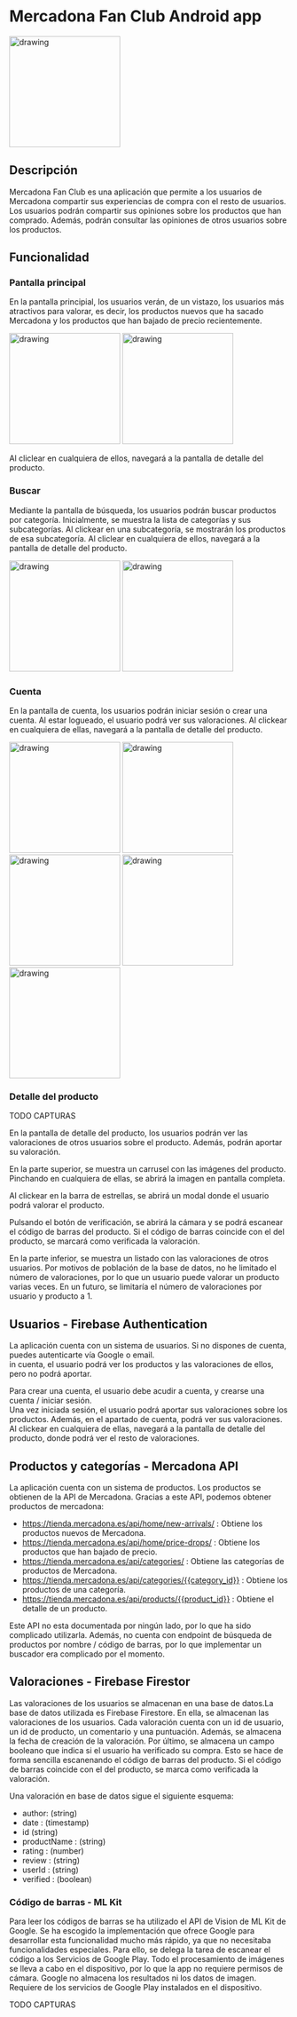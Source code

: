 # Mercadona Fan Club Android app

<img src="images/mercadonaLogo.png" alt="drawing" width="200"/>

## Descripción
Mercadona Fan Club es una aplicación que permite a los usuarios de Mercadona compartir sus experiencias de compra con el resto de usuarios. Los usuarios podrán compartir sus opiniones sobre los productos que han comprado. Además, podrán consultar las opiniones de otros usuarios sobre los productos.

## Funcionalidad

### Pantalla principal
En la pantalla principial, los usuarios verán, de un vistazo, los usuarios más atractivos para valorar, es decir, los productos nuevos que ha sacado Mercadona
y los productos que han bajado de precio recientemente.

<img src="images/home_news.png" alt="drawing" width="200"/>
<img src="images/home_pricedrops.png" alt="drawing" width="200"/>

Al cliclear en cualquiera de ellos, navegará a la pantalla de detalle del producto.

### Buscar
Mediante la pantalla de búsqueda, los usuarios podrán buscar productos por categoría. Inicialmente, se muestra la lista de categorías y sus subcategorías.
Al clickear en una subcategoría, se mostrarán los productos de esa subcategoría. Al cliclear en cualquiera de ellos, navegará a la pantalla de detalle del producto.

<img src="images/categories.png" alt="drawing" width="200"/>
<img src="images/category_products.png" alt="drawing" width="200"/>

### Cuenta
En la pantalla de cuenta, los usuarios podrán iniciar sesión o crear una cuenta. Al estar logueado, el usuario podrá ver sus valoraciones.
Al clickear en cualquiera de ellas, navegará a la pantalla de detalle del producto.

<img src="images/account_notLoggedIn.png" alt="drawing" width="200"/>
<img src="images/account_logOptions.png" alt="drawing" width="200"/>

<img src="images/account_loggedIn_noReviews.png" alt="drawing" width="200"/>
<img src="images/account_alreadyLoggIn.png" alt="drawing" width="200"/>

<img src="images/account_loggedIn_reviews.png" alt="drawing" width="200"/>

### Detalle del producto

TODO CAPTURAS


En la pantalla de detalle del producto, los usuarios podrán ver las valoraciones de otros usuarios sobre el producto. Además, podrán aportar su valoración.

En la parte superior, se muestra un carrusel con las imágenes del producto. Pinchando en cualquiera de ellas, se abrirá la imagen en pantalla completa.

Al clickear en la barra de estrellas, se abrirá un modal donde el usuario podrá valorar el producto.

Pulsando el botón de verificación, se abrirá la cámara y se podrá escanear el código de barras del producto.
Si el código de barras coincide con el del producto, se marcará como verificada la valoración.

En la parte inferior, se muestra un listado con las valoraciones de otros usuarios. Por motivos de población de la base de datos, no he limitado el número de valoraciones,
por lo que un usuario puede valorar un producto varias veces. En un futuro, se limitaría el número de valoraciones por usuario y producto a 1.

## Usuarios - Firebase Authentication
La aplicación cuenta con un sistema de usuarios. Si no dispones de cuenta, puedes autenticarte vía Google o email.  
 in cuenta, el usuario podrá ver los productos y las valoraciones de ellos, pero no podrá aportar.


Para crear una cuenta, el usuario debe acudir a cuenta, y crearse una cuenta / iniciar sesión.  
Una vez iniciada sesión, el usuario podrá aportar sus valoraciones sobre los productos. Además, en el apartado de cuenta, podrá ver sus valoraciones.  
Al clickear en cualquiera de ellas, navegará a la pantalla de detalle del producto, donde podrá ver el resto de valoraciones.

## Productos y categorías - Mercadona API
La aplicación cuenta con un sistema de productos. Los productos se obtienen de la API de Mercadona. Gracias a este API, podemos obtener productos de mercadona:
- https://tienda.mercadona.es/api/home/new-arrivals/ : Obtiene los productos nuevos de Mercadona.
- https://tienda.mercadona.es/api/home/price-drops/ : Obtiene los productos que han bajado de precio.
- https://tienda.mercadona.es/api/categories/ : Obtiene las categorías de productos de Mercadona.
- https://tienda.mercadona.es/api/categories/{{category_id}} : Obtiene los productos de una categoría.
- https://tienda.mercadona.es/api/products/{{product_id}} : Obtiene el detalle de un producto.

Este API no esta documentada por ningún lado, por lo que ha sido complicado utilizarla.
Además, no cuenta con endpoint de búsqueda de productos por nombre / código de barras, por lo que implementar un buscador era complicado por el momento.

## Valoraciones - Firebase Firestor
Las valoraciones de los usuarios se almacenan en una base de datos.La base de datos utilizada es Firebase Firestore.
En ella, se almacenan las valoraciones de los usuarios. Cada valoración cuenta con un id de usuario, un id de producto, un comentario y una puntuación.
Además, se almacena la fecha de creación de la valoración. Por último, se almacena un campo booleano que indica si el usuario ha verificado su compra.
Esto se hace de forma sencilla escanenando el código de barras del producto. Si el código de barras coincide con el del producto, se marca como verificada la valoración.

Una valoración en base de datos sigue el siguiente esquema:
- author: (string)
- date : (timestamp)
- id (string)
- productName : (string)
- rating : (number)
- review : (string)
- userId : (string)
- verified : (boolean)

###  Código de barras - ML Kit
Para leer los códigos de barras se ha utilizado el API de Vision de ML Kit de Google.
Se ha escogido la implementación que ofrece Google para desarrollar esta funcionalidad mucho más rápido, ya que no necesitaba funcionalidades especiales.
Para ello, se delega la tarea de escanear el código a los Servicios de Google Play.
Todo el procesamiento de imágenes se lleva a cabo en el dispositivo, por lo que la app no requiere permisos de cámara.
Google no almacena los resultados ni los datos de imagen. Requiere de los servicios de Google Play instalados en el dispositivo.

TODO CAPTURAS
